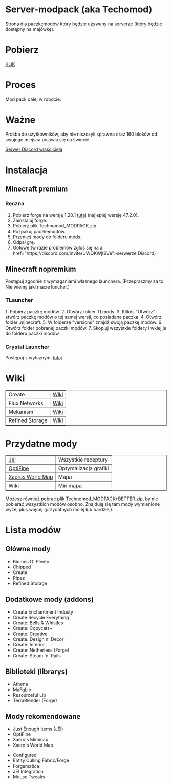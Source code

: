 # Server-modpack (aka Techomod)
Strona dla paczkęmodów który będzie używany na serverze (który będzie dostępny na majówkę).

# Pobierz
<a href="https://github.com/RafaelloB/Server-modpack/releases/download/1.20.1_v0.1/Technomod_MODPACK.zip">KLIK</a>

# Proces
Mod pack dalej w robocie.

# Ważne
Prośba do użytkowników, aby nie niszczyli sprawna oraz 160 bloków od swojego miejsca pojawia się na świecie.
<p><a href="https://discord.com/invite/UWQKWjt6Ve">Serwer Discord właściciela</a></p>

# Instalacja
## Minecraft premium
<h3>Ręczna</h3>
<ol>
    <li>Pobierz forge na wersję 1.20.1 <a href="https://files.minecraftforge.net/net/minecraftforge/forge/index_1.20.1.html">tutaj</a> (najlepiej wersję 47.2.0).</li>
    <li>Zainstaluj forge.</li>
    <li>Pobierz plik Technomod_MODPACK.zip</li>
    <li>Rozpakuj paczkęmodów.</li>
    <li>Przenieś mody do folderu mods.</li>
    <li>Odpal grę.</li>
    <li>Gotowe (w razie problemów zgłoś się na a href="https://discord.com/invite/UWQKWjt6Ve">serwerze Discord</a>)</li>
</ol>

<!--<h3>Przez CurseForge</h3>
1. Wejdź na stronę Techonoda (<a href="">tutaj</a>)
2. Kliknij pobierz za pomocą CurseForge
3. Odpal grę
4. Gotowe (w razie problemów zgłoś się na a href="https://discord.com/invite/UWQKWjt6Ve">serwerze Discord</a>)
-->

## Minecraft nopremium
Postępuj zgodnie z wymaganiami własnego launchera. (Przepraszmy za to. Nie wiemy jaki macie luncher.)
<!--biedaki kupcie pełąn grę a nie piracicie-->

<h3>TLauncher</h3>
1. Pobierz paczkę modów.
2. Otwórz folder TLmods.
3. Kliknij "Utwórz" i stwórz paczkę modów o tej samej wersji, co posiadana paczka.
4. Otwórz folder .minecraft.
5. W folderze "versions" znajdź swoją paczkę modów.
6. Otwórz folder pobranej paczki modów.
7. Skopiuj wszystkie foldery i wklej je do folderu paczki modów

<h3>Crystal Launcher</h3>
Postępuj z wytcznymi <a href="https://help.crystal-launcher.pl/p/custompacks">tutaj</a>


# Wiki
<table border="1">
    <tr>
        <td>Create</td>
        <td><a href="https://create.fandom.com/wiki/Create_Mod_Wiki">Wiki</a></td>
    </tr>
    <tr>
        <td>Flux Networks</td>
        <td><a href="https://github.com/SonarSonic/Flux-Networks/wiki">Wiki</a></td>
    </tr>
    <tr>
        <td>Mekanism</td>
        <td><a href="https://wiki.aidancbrady.com/wiki/Main_Page">Wiki</a></td>
    </tr>
    <tr>
        <td>Refined Storage</td>
        <td><a href="https://refinedmods.com/refined-storage/">Wiki</a></td>
    </tr>
</table>

# Przydatne mody
<table border="1">
    <tr>
        <td><a href="https://www.curseforge.com/minecraft/mc-mods/jei">Jei</a></td>
        <td>Wszystkie receptury</td>
    </tr>
    <tr>
        <td><a href="https://optifine.net/downloads">OptiFine</a></td>
        <td>Optymalizacja grafiki</td>
    </tr>
    <tr>
        <td><a href="https://www.curseforge.com/minecraft/mc-mods/xaeros-world-map">Xaeros World Map</a></td>
        <td>Mapa</td>
    </tr>
    <tr>
        <td><a href="https://www.curseforge.com/minecraft/mc-mods/xaeros-minimap">Wiki</a></td>
        <td>Minimapa</td>
    </tr>
</table>

Możesz również pobrać plik Technomod_MODPACK+BETTER.zip, by nie pobierać wszystkich modów osobno. Znajdują się tam mody wymienione wyżej plus więcej (przydatnych mniej lub bardziej).

# Lista modów
## Główne mody
<ul>
    <li>Biomes O' Plenty</li>
    <li>Chipped</li>
    <li>Create</li>
    <li>Pipez</li>
    <li>Refined Storage</li>
</ul>

## Dodatkowe mody (addons)
<ul>
    <li>Create Enchantment Industy</li>
    <li>Create Recycle Everything</li>
    <li>Create: Bells & Whistles</li>
    <li>Create: Copycats+</li>
    <li>Create: Creative</li>
    <li>Create: Design n' Decor</li>
    <li>Create: Interior</li>
    <li>Create: Netherless (Forge)</li>
    <li>Create: Steam 'n' Rails</li>
</ul>

## Biblioteki (librarys)
<ul>
    <li>Athena</li>
    <li>MaFgLib</li>
    <li>Resourceful Lib</li>
    <li>TerraBlender (Forge)</li>
</ul>

## Mody rekomendowane
<ul>
    <li>Just Enough Items (JEI)</li>
    <li>OptiFine</li>
    <li>Xaero's Minimap</li>
    <li>Xaero's World Map</li>
</ul>
<ul>
    <li>Configured</li>
    <li>Entity Culling Fabric/Forge</li>
    <li>Forgematica</li>
    <li>JEI Integration</li>
    <li>Mouse Tweaks</li>
</ul>